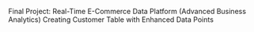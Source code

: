 Final Project: Real-Time E-Commerce Data Platform (Advanced Business Analytics)
Creating Customer Table with Enhanced Data Points
